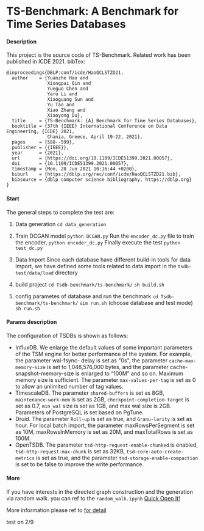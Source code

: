 # TS-Benchmark: A Benchmark for Time Series Databases

#### Description

This project is the source code of TS-Benchmark. Related work has been published in ICDE 2021.
bibTex:
```
@inproceedings{DBLP:conf/icde/HaoQCLSTZD21,
  author    = {Yuanzhe Hao and
               Xiongpai Qin and
               Yueguo Chen and
               Yaru Li and
               Xiaoguang Sun and
               Yu Tao and
               Xiao Zhang and
               Xiaoyong Du},
  title     = {TS-Benchmark: {A} Benchmark for Time Series Databases},
  booktitle = {37th {IEEE} International Conference on Data Engineering, {ICDE} 2021,
               Chania, Greece, April 19-22, 2021},
  pages     = {588--599},
  publisher = {{IEEE}},
  year      = {2021},
  url       = {https://doi.org/10.1109/ICDE51399.2021.00057},
  doi       = {10.1109/ICDE51399.2021.00057},
  timestamp = {Mon, 28 Jun 2021 10:16:44 +0200},
  biburl    = {https://dblp.org/rec/conf/icde/HaoQCLSTZD21.bib},
  bibsource = {dblp computer science bibliography, https://dblp.org}
}
```

#### Start

The general steps to complete the test are:

1. Data generation 
``cd data_generation``

2. Train DCGAN model
``python DCGAN.py``
Run the ``encoder_dc.py`` file to train the encoder, ``python encoder_dc.py``
Finally execute the test ``python test_dc.py``

2. Data Import 
Since each database have different build-in tools for data import, we have defined some tools related to data import in the ``tsdb-test/data/load``  directory

3. build project
``cd Tsdb-benchmark/ts-benchmark/``
``sh build.sh``

4. config parametes of database and run the benchmark
``cd Tsdb-benchmark/ts-benchmark/``
``vim run.sh`` (choose database and test mode)
``sh run.sh``

#### Params description

The configuration of TSDBs is shown as follows:

- InfluxDB. We enlarge the default values of some important parameters of the TSM engine for better performance of the system. For example, the parameter wal-fsync- delay is set as "0s", the parameter ``cache-max-memory-size`` is set to 1,048,576,000 bytes, and the parameter cache-snapshot-memory-size is enlarged to “100M” and so on. Maximum memory size is sufficient. The parameter ``max-values-per-tag`` is set as 0 to allow an unlimited number of tag values.
- TimescaleDB. The parameter ``shared-buffers`` is set as 8GB, ``maintenance-work-mem`` is set as 2GB, ``checkpoint-completion-target`` is set as 0.7, ``min_wal`` size is set as 1GB, and max wal size is 2GB. Parameters of PostgreSQL is set based on PgTune.
- Druid. The parameter ``Roll-up`` is set as true, and ``Granu-larity`` is set as hour. For local batch import, the parameter maxRowsPerSegment is set as 10M, maxRowsInMemory is set as 20M, and maxTotalRows is set as 100M. 
- OpenTSDB. The parameter ``tsd-http-request-enable-chunked`` is enabled, ``tsd-http-request-max-chunk`` is set as 32KB, ``tsd-core-auto-create-metrics`` is set as true, and the parameter ``tsd-storage-enable-compaction`` is set to be false to improve the write performance.

#### More

If you have interests in the directed graph construction and the generation via random walk. you can ref to  the ```random_walk.ipynb``` [Quick Open It!](https://nbviewer.jupyter.org/github/dbiir/TS-Benchmark/blob/master/random_walk.ipynb)

More information please ref to [for detail](./documents/时序评测工具使用手册.pdf)

test on 2/9